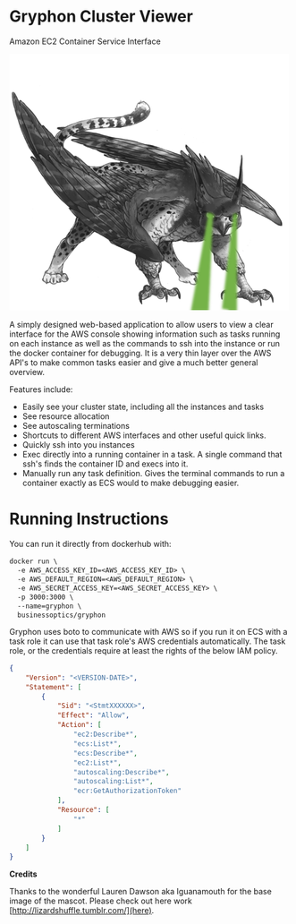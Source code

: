 Gryphon Cluster Viewer
======================

Amazon EC2 Container Service Interface

<img src="/mascot.png?raw=true" width="500">

A simply designed web-based application to allow users to view a clear interface for the AWS console showing information such as tasks running on each instance as well as the commands to ssh into the instance or run the docker container for debugging. It is a very thin layer over the AWS API's to make common tasks easier and give a much better general overview. 

Features include:

* Easily see your cluster state, including all the instances and tasks
* See resource allocation
* See autoscaling terminations
* Shortcuts to different AWS interfaces and other useful quick links.
* Quickly ssh into you instances
* Exec directly into a running container in a task. A single command that ssh's finds the container ID and execs into it.
* Manually run any task definition. Gives the terminal commands to run a container exactly as ECS would to make debugging easier.

# Running Instructions

You can run it directly from dockerhub with:

```
docker run \
  -e AWS_ACCESS_KEY_ID=<AWS_ACCESS_KEY_ID> \
  -e AWS_DEFAULT_REGION=<AWS_DEFAULT_REGION> \
  -e AWS_SECRET_ACCESS_KEY=<AWS_SECRET_ACCESS_KEY> \
  -p 3000:3000 \
  --name=gryphon \
  businessoptics/gryphon
```

Gryphon uses boto to communicate with AWS so if you run it on ECS with a task role it can use that task role's AWS credentials automatically. The task role, or the credentials require at least the rights of the below IAM policy.

```json
{
    "Version": "<VERSION-DATE>",
    "Statement": [
        {
            "Sid": "<StmtXXXXXX>",
            "Effect": "Allow",
            "Action": [
                "ec2:Describe*",
                "ecs:List*",
                "ecs:Describe*",
                "ec2:List*",
                "autoscaling:Describe*",
                "autoscaling:List*",
                "ecr:GetAuthorizationToken"
            ],
            "Resource": [
                "*"
            ]
        }
    ]
}
```


**Credits**

Thanks to the wonderful Lauren Dawson aka Iguanamouth for the base image of the mascot. Please check out here work [http://lizardshuffle.tumblr.com/](here).
